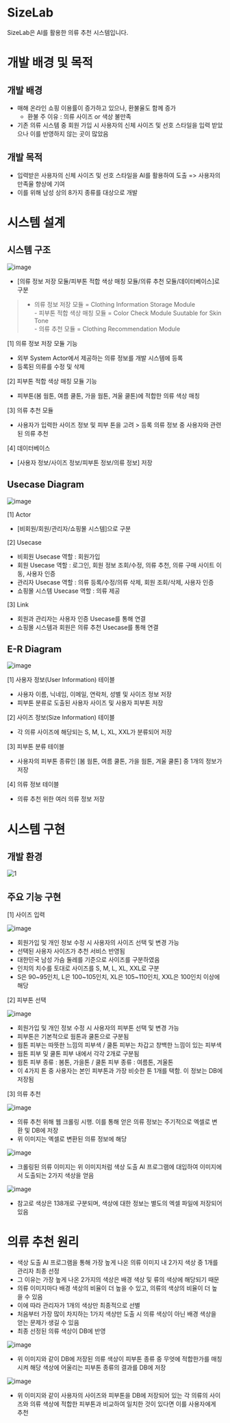 # SizeLab

SizeLab은 AI를 활용한 의류 추천 시스템입니다.

# 개발 배경 및 목적

## 개발 배경
- 매해 온라인 쇼핑 이용률이 증가하고 있으나, 환불율도 함께 증가
  - 환불 주 이유 : 의류 사이즈 or 색상 불만족
- 기존 의류 시스템 중 회원 가입 시 사용자의 신체 사이즈 및 선호 스타일을 입력 받았으나 이를 반영하지 않는 곳이 많았음

## 개발 목적
- 입력받은 사용자의 신체 사이즈 및 선호 스타일을 AI를 활용하여 도출 => 사용자의 만족율 향상에 기여
- 이를 위해 남성 상의 8가지 종류를 대상으로 개발

# 시스템 설계

## 시스템 구조

![image](https://user-images.githubusercontent.com/80700537/180342693-2c0340c6-63ab-470f-bf93-24b6ebc85610.png)

- [의류 정보 저장 모듈/피부톤 적합 색상 매칭 모듈/의류 추천 모듈/데이터베이스]로 구분<br>

>- 의류 정보 저장 모듈 = Clothing Information Storage Module<br> - 피부톤 적합 색상 매칭 모듈 = Color Check Module Suutable for Skin Tone<br> - 의류 추천 모듈 = Clothing Recommendation Module


[1] 의류 정보 저장 모듈 기능
- 외부 System Actor에서 제공하는 의류 정보를 개발 시스템에 등록
- 등록된 의류를 수정 및 삭제

[2] 피부톤 적합 색상 매칭 모듈 기능
- 피부톤(봄 웜톤, 여름 쿨톤, 가을 웜톤, 겨울 쿨톤)에 적합한 의류 색상 매칭

[3] 의류 추천 모듈
- 사용자가 입력한 사이즈 정보 및 피부 톤을 고려 > 등록 의류 정보 중 사용자와 관련된 의류 추천

[4] 데이터베이스 
- [사용자 정보/사이즈 정보/피부톤 정보/의류 정보] 저장

## Usecase Diagram
![image](https://user-images.githubusercontent.com/80700537/180343263-864ac039-e3ff-414a-9c07-ff8095c95ce8.png)

[1] Actor
- [비회원/회원/관리자/쇼핑몰 시스템]으로 구분

[2] Usecase
- 비회원 Usecase 역할 : 회원가입
- 회원 Usecase 역할 : 로그인, 회원 정보 조회/수정, 의류 추천, 의류 구매 사이트 이동, 사용자 인증
- 관리자 Usecase 역할 : 의류 등록/수정/의류 삭제, 회원 조회/삭제, 사용자 인증
- 쇼핑몰 시스템 Usecase 역할 : 의류 제공

[3] Link
- 회원과 관리자는 사용자 인증 Usecase를 통해 연결
- 쇼핑몰 시스템과 회원은 의류 추천 Usecase를 통해 연결

## E-R Diagram
![image](https://user-images.githubusercontent.com/80700537/180343378-b18bfcbc-7cff-4b4f-b1c7-6cf5995cf4ee.png)

[1] 사용자 정보(User Information) 테이블
- 사용자 이름, 닉네임, 이메일, 연락처, 성별 및 사이즈 정보 저장
- 피부톤 분류로 도출된 사용자 사이즈 및 사용자 피부톤 저장

[2] 사이즈 정보(Size Information) 테이블
- 각 의류 사이즈에 해당되는 S, M, L, XL, XXL가 분류되어 저장

[3] 피부톤 분류 테이블
- 사용자의 피부톤 종류인 [봄 웜톤, 여름 쿨톤, 가을 웜톤, 겨울 쿨톤] 중 1개의 정보가 저장

[4] 의류 정보 테이블
- 의류 추천 위한 여러 의류 정보 저장

# 시스템 구현
## 개발 환경
![1](https://user-images.githubusercontent.com/80700537/180343426-1bff7ba4-b852-47a2-9604-d27925cb894f.JPG)

## 주요 기능 구현
[1] 사이즈 입력

![image](https://user-images.githubusercontent.com/80700537/180343523-996b22df-f11a-4c39-a9c9-9b90c13f0438.png)

- 회원가입 및 개인 정보 수정 시 사용자의 사이즈 선택 및 변경 가능
- 선택된 사용자 사이즈가 추천 서비스 반영됨
- 대한민국 남성 가슴 둘레를 기준으로 사이즈를 구분하였음
- 인치의 치수를 토대로 사이즈를 S, M, L, XL, XXL로 구분
- S은 90~95인치, L은 100~105인치, XL은 105~110인치, XXL은 100인치 이상에 해당

[2] 피부톤 선택

![image](https://user-images.githubusercontent.com/80700537/180343555-f27bcc23-351a-4482-b830-22085376a9e6.png)

- 회원가입 및 개인 정보 수정 시 사용자의 피부톤 선택 및 변경 가능
- 피부톤은 기본적으로 웜톤과 쿨톤으로 구분됨
- 웜톤 피부는 따뜻한 느낌의 피부색 / 쿨톤 피부는 차갑고 창백한 느낌이 있는 피부색
- 웜톤 피부 및 쿨톤 피부 내에서 각각 2개로 구분됨
- 웜톤 피부 종류 : 봄톤, 가을톤 / 쿨톤 피부 종류 : 여름톤, 겨울톤
- 이 4가지 톤 중 사용자는 본인 피부톤과 가장 비슷한 톤 1개를 택함. 이 정보는 DB에 저장됨

[3] 의류 추천

![image](https://user-images.githubusercontent.com/80700537/180343674-29f19693-3008-4661-b6fc-ea4aaee6bfde.png)
- 의류 추천 위해 웹 크롤링 시행. 이를 통해 얻은 의류 정보는 주기적으로 엑셀로 변환 및 DB에 저장
- 위 이미지는 엑셀로 변환된 의류 정보에 해당

![image](https://user-images.githubusercontent.com/80700537/180343700-4abc7aed-cfcd-41fe-abda-70b61ac7b8f2.png)
- 크롤링된 의류 이미지는 위 이미지처럼 색상 도출 AI 프로그램에 대입하여 이미지에서 도출되는 2가지 색상을 얻음

![image](https://user-images.githubusercontent.com/80700537/180343725-a9247b1c-752f-43ee-90e2-2112649914ae.png)
- 참고로 색상은 138개로 구분되며, 색상에 대한 정보는 별도의 엑셀 파일에 저장되어 있음 

# 의류 추천 원리
- 색상 도출 AI 프로그램을 통해 가장 높게 나온 의류 이미지 내 2가지 색상 중 1개를 관리자 최종 선정
- 그 이유는 가장 높게 나온 2가지의 색상은 배경 색상 및 류의 색상에 해당되기 때문
- 의류 이미지마다 배경 색상의 비율이 더 높을 수 있고, 의류의 색상의 비율이 더 높을 수 있음
- 이에 따라 관리자가 1개의 색상만 최종적으로 선별
- 처음부터 가장 많이 차지하는 1가지 색상만 도출 시 의류 색상이 아닌 배경 색상을 얻는 문제가 생길 수 있음
- 최종 선정된 의류 색상이 DB에 반영

![image](https://user-images.githubusercontent.com/80700537/180343843-5ca40b09-42b3-4d5d-9e47-0de337fe8012.png)
- 위 이미지와 같이 DB에 저장된 의류 색상이 피부톤 종류 중 무엇에 적합한가를 매칭시켜 해당 색상에 어울리는 피부톤 종류의 결과를 DB에 저장

![image](https://user-images.githubusercontent.com/80700537/180343880-264d28c9-f7f0-4a33-bdcc-3213fb8b20e8.png)
- 위 이미지와 같이 사용자의 사이즈와 피부톤을 DB에 저장되어 있는 각 의류의 사이즈와 의류 색상에 적합한 피부톤과 비교하여 일치한 것이 있다면 이를 사용자에게 추천










